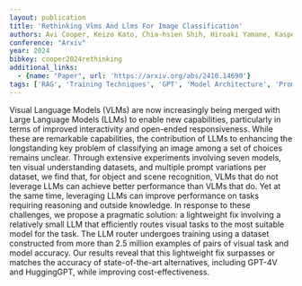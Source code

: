 ```yaml
---
layout: publication
title: 'Rethinking Vlms And Llms For Image Classification'
authors: Avi Cooper, Keizo Kato, Chia-hsien Shih, Hiroaki Yamane, Kasper Vinken, Kentaro Takemoto, Taro Sunagawa, Hao-wei Yeh, Jin Yamanaka, Ian Mason, Xavier Boix
conference: "Arxiv"
year: 2024
bibkey: cooper2024rethinking
additional_links:
  - {name: "Paper", url: 'https://arxiv.org/abs/2410.14690'}
tags: ['RAG', 'Training Techniques', 'GPT', 'Model Architecture', 'Prompting', 'Reinforcement Learning']
---
```

Visual Language Models (VLMs) are now increasingly being merged with Large
Language Models (LLMs) to enable new capabilities, particularly in terms of
improved interactivity and open-ended responsiveness. While these are
remarkable capabilities, the contribution of LLMs to enhancing the longstanding
key problem of classifying an image among a set of choices remains unclear.
Through extensive experiments involving seven models, ten visual understanding
datasets, and multiple prompt variations per dataset, we find that, for object
and scene recognition, VLMs that do not leverage LLMs can achieve better
performance than VLMs that do. Yet at the same time, leveraging LLMs can
improve performance on tasks requiring reasoning and outside knowledge. In
response to these challenges, we propose a pragmatic solution: a lightweight
fix involving a relatively small LLM that efficiently routes visual tasks to
the most suitable model for the task. The LLM router undergoes training using a
dataset constructed from more than 2.5 million examples of pairs of visual task
and model accuracy. Our results reveal that this lightweight fix surpasses or
matches the accuracy of state-of-the-art alternatives, including GPT-4V and
HuggingGPT, while improving cost-effectiveness.
